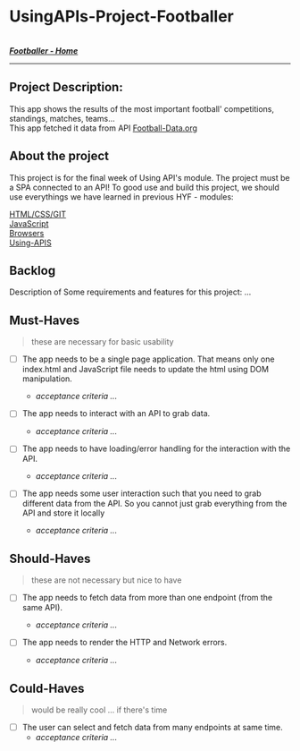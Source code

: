 # UsingAPIs-Project-Footballer

<br>
 <a href ="https:#"><b><em> Footballer - Home </em></b></a>
<br>

----------------------------------------------------------------
## Project Description:
This app shows the results of the most important football' competitions, standings, matches, teams...<br>
This app fetched it data from API <a href="http://api.football-data.org/index" rel="nofollow">Football-Data.org</a>


## About the project
This project is for the final week of Using API's module. The project must be a SPA connected to an API!
To good use and build this project, we should use everythings we have learned in previous HYF - modules:
 
<a href="https://github.com/HackYourFuture/HTML-CSS" style="display: inline">HTML/CSS/GIT</a><br>
<a href="https://github.com/HackYourFuture/JavaScript" style="display: inline">JavaScript</a><br>
<a href="https://github.com/HackYourFuture/Browsers" style="display: inline">Browsers</a><br>
<a href="https://github.com/HackYourFuture/UsingAPIs" style="display: inline">Using-APIS</a><br>


## Backlog
Description of Some requirements and features for this project: ...

## Must-Haves

> these are necessary for basic usability

- [ ] The app needs to be a single page application. That means only one index.html and JavaScript file needs to update the html using DOM manipulation.

  - _acceptance criteria ..._

- [ ] The app needs to interact with an API to grab data.

  - _acceptance criteria ..._

- [ ] The app needs to have loading/error handling for the interaction with the API.

  - _acceptance criteria ..._

- [ ] The app needs some user interaction such that you need to grab different data from the API. So you cannot just grab everything from the API and store it locally

  - _acceptance criteria ..._


## Should-Haves

> these are not necessary but nice to have

- [ ] The app needs to fetch data from more than one endpoint (from the same API).

  - _acceptance criteria ..._

- [ ] The app needs to render the HTTP and Network errors.

  - _acceptance criteria ..._
  
## Could-Haves

> would be really cool ... if there's time

- [ ] The user can select and fetch data from many endpoints at same time.
  - _acceptance criteria ..._



